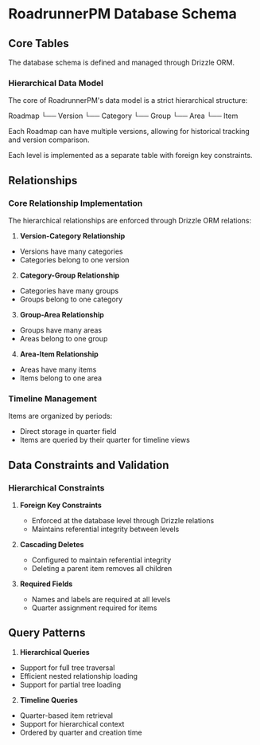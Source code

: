 # RoadrunnerPM Database Schema

## Core Tables
The database schema is defined and managed through Drizzle ORM.

### Hierarchical Data Model
The core of RoadrunnerPM's data model is a strict hierarchical structure:

Roadmap
└── Version
    └── Category
        └── Group
            └── Area
                └── Item

Each Roadmap can have multiple versions, allowing for historical tracking and version comparison.

Each level is implemented as a separate table with foreign key constraints.

## Relationships

### Core Relationship Implementation
The hierarchical relationships are enforced through Drizzle ORM relations:

1. **Version-Category Relationship**
- Versions have many categories
- Categories belong to one version

2. **Category-Group Relationship**
- Categories have many groups
- Groups belong to one category

3. **Group-Area Relationship**
- Groups have many areas
- Areas belong to one group

4. **Area-Item Relationship**
- Areas have many items
- Items belong to one area

### Timeline Management
Items are organized by periods:
- Direct storage in quarter field
- Items are queried by their quarter for timeline views

## Data Constraints and Validation

### Hierarchical Constraints
1. **Foreign Key Constraints**
   - Enforced at the database level through Drizzle relations
   - Maintains referential integrity between levels

2. **Cascading Deletes**
   - Configured to maintain referential integrity
   - Deleting a parent item removes all children

3. **Required Fields**
   - Names and labels are required at all levels
   - Quarter assignment required for items

## Query Patterns

1. **Hierarchical Queries**
- Support for full tree traversal
- Efficient nested relationship loading
- Support for partial tree loading

2. **Timeline Queries**
- Quarter-based item retrieval
- Support for hierarchical context
- Ordered by quarter and creation time